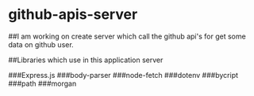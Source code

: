 # github-apis-server
##I am working on create server which call the github api's for get some data on github user. 

##Libraries which use in this application server

###Express.js
###body-parser
###node-fetch
###dotenv
###bycript
###path
###morgan
